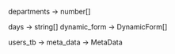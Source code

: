 departments -> number[]

days -> string[]
dynamic_form -> DynamicForm[]

users_tb -> meta_data -> MetaData
